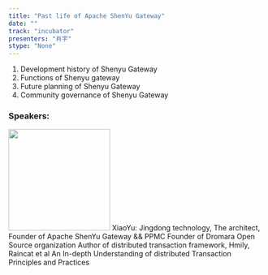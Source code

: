 ```yaml
---
title: "Past life of Apache ShenYu Gateway"
date: "" 
track: "incubator"
presenters: "肖宇"
stype: "None"
---
```

1. Development history of Shenyu Gateway
2. Functions of Shenyu gateway
3. Future planning of Shenyu Gateway
4. Community governance of Shenyu Gateway
 ### Speakers: 
 <img src="images/speaker/1024.png" width="200" />
 XiaoYu: Jingdong technology, The architect, Founder of Apache ShenYu Gateway && PPMC
Founder of Dromara Open Source organization
Author of distributed transaction framework, Hmily, Raincat et al
An In-depth Understanding of distributed Transaction Principles and Practices
 